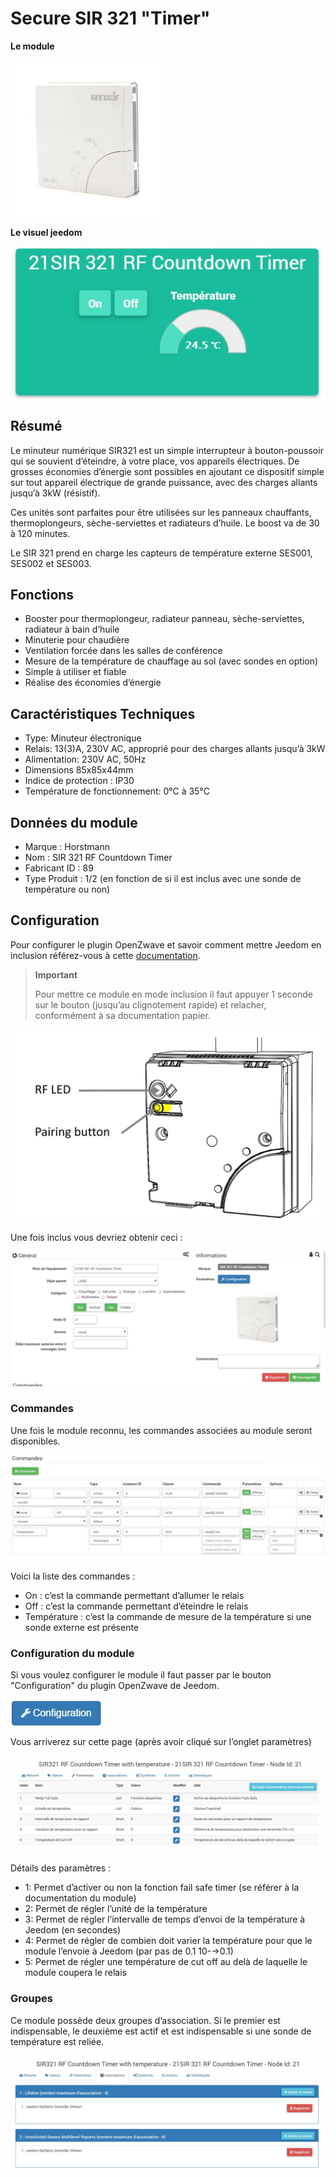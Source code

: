 # Secure SIR 321 "Timer"

**Le module**

![module](images/secure.sir321/module.jpg)

**Le visuel jeedom**

![vuedefaut1](images/secure.sir321/vuedefaut1.jpg)

## Résumé

Le minuteur numérique SIR321 est un simple interrupteur à bouton-poussoir qui se souvient d’éteindre, à votre place, vos appareils électriques. De grosses économies d’énergie sont possibles en ajoutant ce dispositif simple sur tout appareil électrique de grande puissance, avec des charges allants jusqu’à 3kW (résistif).

Ces unités sont parfaites pour être utilisées sur les panneaux chauffants, thermoplongeurs, sèche-serviettes et radiateurs d’huile. Le boost va de 30 à 120 minutes.

Le SIR 321 prend en charge les capteurs de température externe SES001, SES002 et SES003.

## Fonctions

-   Booster pour thermoplongeur, radiateur panneau, sèche-serviettes, radiateur à bain d’huile
-   Minuterie pour chaudière
-   Ventilation forcée dans les salles de conférence
-   Mesure de la température de chauffage au sol (avec sondes en option)
-   Simple à utiliser et fiable
-   Réalise des économies d’énergie

## Caractéristiques Techniques

-   Type: Minuteur électronique
-   Relais: 13(3)A, 230V AC, approprié pour des charges allants jusqu’à 3kW
-   Alimentation: 230V AC, 50Hz
-   Dimensions 85x85x44mm
-   Indice de protection : IP30
-   Température de fonctionnement: 0°C à 35°C

## Données du module

-   Marque : Horstmann
-   Nom : SIR 321 RF Countdown Timer
-   Fabricant ID : 89
-   Type Produit : 1/2 (en fonction de si il est inclus avec une sonde de température ou non)

## Configuration

Pour configurer le plugin OpenZwave et savoir comment mettre Jeedom en inclusion référez-vous à cette [documentation](https://doc.jeedom.com/fr_FR/plugins/automation%20protocol/openzwave/).
> **Important**
>
> Pour mettre ce module en mode inclusion il faut appuyer 1 seconde sur le bouton (jusqu’au clignotement rapide) et relacher, conformément à sa documentation papier.

![inclusion](images/secure.sir321/inclusion.jpg)

Une fois inclus vous devriez obtenir ceci :

![Plugin Zwave](images/secure.sir321/information.jpg)

### Commandes

Une fois le module reconnu, les commandes associées au module seront disponibles.

![Commandes](images/secure.sir321/commandes.jpg)

Voici la liste des commandes :

-   On : c’est la commande permettant d’allumer le relais
-   Off : c’est la commande permettant d’éteindre le relais
-   Température : c’est la commande de mesure de la température si une sonde externe est présente

### Configuration du module

Si vous voulez configurer le module il faut passer par le bouton "Configuration" du plugin OpenZwave de Jeedom.

![Configuration plugin Zwave](images/plugin/bouton_configuration.jpg)

Vous arriverez sur cette page (après avoir cliqué sur l’onglet paramètres)

![Config1](images/secure.sir321/config1.jpg)

Détails des paramètres :

-   1: Permet d’activer ou non la fonction fail safe timer (se référer à la documentation du module)
-   2: Permet de régler l’unité de la température
-   3: Permet de régler l’intervalle de temps d’envoi de la température à Jeedom (en secondes)
-   4: Permet de régler de combien doit varier la température pour que le module l’envoie à Jeedom (par pas de 0.1 10-→0.1)
-   5: Permet de régler une température de cut off au delà de laquelle le module coupera le relais

### Groupes

Ce module possède deux groupes d’association. Si le premier est indispensable, le deuxième est actif et est indispensable si une sonde de température est reliée.

![Groupe](images/secure.sir321/groupe.jpg)
